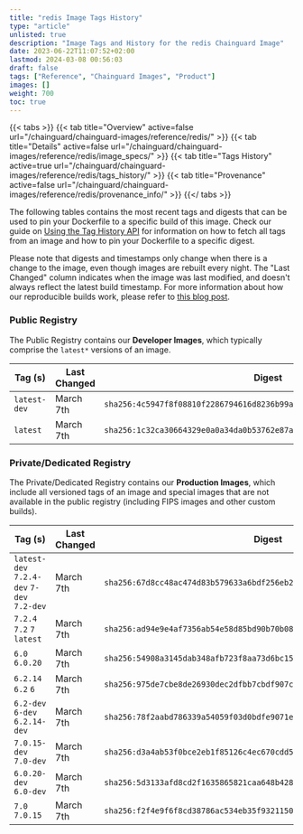 ```yaml
---
title: "redis Image Tags History"
type: "article"
unlisted: true
description: "Image Tags and History for the redis Chainguard Image"
date: 2023-06-22T11:07:52+02:00
lastmod: 2024-03-08 00:56:03
draft: false
tags: ["Reference", "Chainguard Images", "Product"]
images: []
weight: 700
toc: true
---
```


{{< tabs >}}
{{< tab title="Overview" active=false url="/chainguard/chainguard-images/reference/redis/" >}}
{{< tab title="Details" active=false url="/chainguard/chainguard-images/reference/redis/image_specs/" >}}
{{< tab title="Tags History" active=true url="/chainguard/chainguard-images/reference/redis/tags_history/" >}}
{{< tab title="Provenance" active=false url="/chainguard/chainguard-images/reference/redis/provenance_info/" >}}
{{</ tabs >}}

The following tables contains the most recent tags and digests that can be used to pin your Dockerfile to a specific build of this image. Check our guide on [Using the Tag History API](/chainguard/chainguard-images/using-the-tag-history-api/) for information on how to fetch all tags from an image and how to pin your Dockerfile to a specific digest.

Please note that digests and timestamps only change when there is a change to the image, even though images are rebuilt every night. The "Last Changed" column indicates when the image was last modified, and doesn't always reflect the latest build timestamp. For more information about how our reproducible builds work, please refer to [this blog post](https://www.chainguard.dev/unchained/reproducing-chainguards-reproducible-image-builds).

### Public Registry
The Public Registry contains our **Developer Images**, which typically comprise the `latest*` versions of an image.

| Tag (s)       | Last Changed | Digest                                                                    |
|---------------|--------------|---------------------------------------------------------------------------|
|  `latest-dev` | March 7th    | `sha256:4c5947f8f08810f2286794616d8236b99ab8331608b3324cbb5a75f1ddd3070c` |
|  `latest`     | March 7th    | `sha256:1c32ca30664329e0a0a34da0b53762e87a39c7645946864ed1284b726af1759e` |


### Private/Dedicated Registry
The Private/Dedicated Registry contains our **Production Images**, which include all versioned tags of an image and special images that are not available in the public registry (including FIPS images and other custom builds).

| Tag (s)                                     | Last Changed | Digest                                                                    |
|---------------------------------------------|--------------|---------------------------------------------------------------------------|
|  `latest-dev` `7.2.4-dev` `7-dev` `7.2-dev` | March 7th    | `sha256:67d8cc48ac474d83b579633a6bdf256eb2f934dd770be5260ebe9b34131bb48e` |
|  `7.2.4` `7.2` `7` `latest`                 | March 7th    | `sha256:ad94e9e4af7356ab54e58d85bd90b70b089d55453a0bf822d7c137ec3f2d5acd` |
|  `6.0` `6.0.20`                             | March 7th    | `sha256:54908a3145dab348afb723f8aa73d6bc1595138461c0d51bbb6f86bb4f918829` |
|  `6.2.14` `6.2` `6`                         | March 7th    | `sha256:975de7cbe8de26930dec2dfbb7cbdf907c129983fa7bde84a45971d91d308448` |
|  `6.2-dev` `6-dev` `6.2.14-dev`             | March 7th    | `sha256:78f2aabd786339a54059f03d0bdfe9071e5e99e0392d89bb64276b0a8f2101ee` |
|  `7.0.15-dev` `7.0-dev`                     | March 7th    | `sha256:d3a4ab53f0bce2eb1f85126c4ec670cdd58c96338a363118285b87d22297a505` |
|  `6.0.20-dev` `6.0-dev`                     | March 7th    | `sha256:5d3133afd8cd2f1635865821caa648b42830c9c2618631c77d8a56b3e24666d1` |
|  `7.0` `7.0.15`                             | March 7th    | `sha256:f2f4e9f6f8cd38786ac534eb35f932115083e11cf983b04df661955acf38ddad` |

